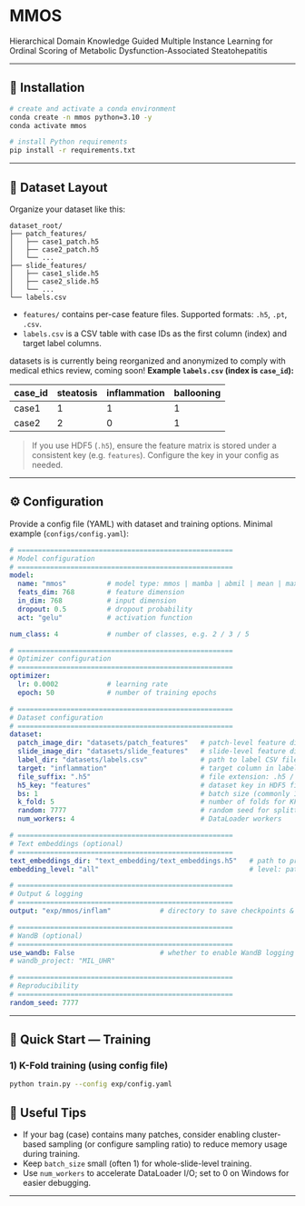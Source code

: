 # MMOS
Hierarchical Domain Knowledge Guided Multiple Instance Learning for Ordinal Scoring of Metabolic Dysfunction-Associated Steatohepatitis

---

## 🔧 Installation

```bash
# create and activate a conda environment
conda create -n mmos python=3.10 -y
conda activate mmos

# install Python requirements
pip install -r requirements.txt
```

---

## 📂 Dataset Layout

Organize your dataset like this:

```
dataset_root/
├── patch_features/
│   ├── case1_patch.h5
│   ├── case2_patch.h5
│   └── ...
├── slide_features/
│   ├── case1_slide.h5
│   ├── case2_slide.h5
│   └── ...
└── labels.csv
```

- `features/` contains per-case feature files. Supported formats: `.h5`, `.pt`, `.csv`.
- `labels.csv` is a CSV table with case IDs as the first column (index) and target label columns.

datasets is is currently being reorganized and anonymized to comply with medical ethics review, coming soon!
**Example `labels.csv` (index is `case_id`):**

| case_id | steatosis | inflammation | ballooning
|---------|-----------|--------------|-----------
| case1   | 1         | 1            | 1
| case2   | 2         | 0            | 1

> If you use HDF5 (`.h5`), ensure the feature matrix is stored under a consistent key (e.g. `features`). Configure the key in your config as needed.

---

## ⚙️ Configuration

Provide a config file (YAML) with dataset and training options. Minimal example (`configs/config.yaml`):

```yaml
# =====================================================
# Model configuration
# =====================================================
model:
  name: "mmos"          # model type: mmos | mamba | abmil | mean | max | dsmil | clam-mb | transmil | wikg
  feats_dim: 768        # feature dimension
  in_dim: 768           # input dimension
  dropout: 0.5          # dropout probability
  act: "gelu"           # activation function

num_class: 4            # number of classes, e.g. 2 / 3 / 5

# =====================================================
# Optimizer configuration
# =====================================================
optimizer:
  lr: 0.0002            # learning rate
  epoch: 50             # number of training epochs

# =====================================================
# Dataset configuration
# =====================================================
dataset:
  patch_image_dir: "datasets/patch_features"   # patch-level feature directory
  slide_image_dir: "datasets/slide_features"   # slide-level feature directory (optional)
  label_dir: "datasets/labels.csv"             # path to label CSV file
  target: "inflammation"                       # target column in labels.csv
  file_suffix: ".h5"                           # file extension: .h5 / .pt / .csv
  h5_key: "features"                           # dataset key in HDF5 files
  bs: 1                                        # batch size (commonly 1 in MIL)
  k_fold: 5                                    # number of folds for KFold CV
  random: 7777                                 # random seed for splitting
  num_workers: 4                               # DataLoader workers

# =====================================================
# Text embeddings (optional)
# =====================================================
text_embeddings_dir: "text_embedding/text_embeddings.h5"   # path to pre-computed text embeddings
embedding_level: "all"                                     # level: patch / slide / basecell / all

# =====================================================
# Output & logging
# =====================================================
output: "exp/mmos/inflam"            # directory to save checkpoints & logs

# =====================================================
# WandB (optional)
# =====================================================
use_wandb: False                     # whether to enable WandB logging
# wandb_project: "MIL_UHR"

# =====================================================
# Reproducibility
# =====================================================
random_seed: 7777

```

---

## 🚀 Quick Start — Training

### 1) K-Fold training (using config file)
```bash
python train.py --config exp/config.yaml
```


## 🧪 Useful Tips

- If your bag (case) contains many patches, consider enabling cluster-based sampling (or configure sampling ratio) to reduce memory usage during training.
- Keep `batch_size` small (often 1) for whole-slide-level training.
- Use `num_workers` to accelerate DataLoader I/O; set to 0 on Windows for easier debugging.

---

